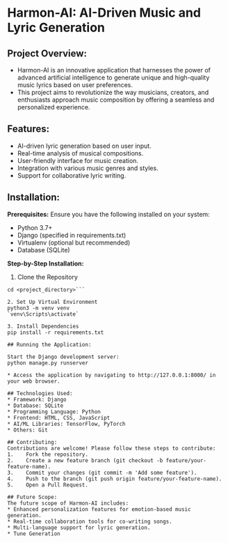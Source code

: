# Harmon-AI: AI-Driven Music and Lyric Generation

## Project Overview:
* Harmon-AI is an innovative application that harnesses the power of advanced artificial intelligence to generate unique and high-quality music lyrics based on user preferences.
* This project aims to revolutionize the way musicians, creators, and enthusiasts approach music composition by offering a seamless and personalized experience.

## Features:
* AI-driven lyric generation based on user input.
* Real-time analysis of musical compositions.
* User-friendly interface for music creation.
* Integration with various music genres and styles.
* Support for collaborative lyric writing.

## Installation:

**Prerequisites:**
Ensure you have the following installed on your system:
  * Python 3.7+
  * Django (specified in requirements.txt)
  *	Virtualenv (optional but recommended)
  *	Database (SQLite)

**Step-by-Step Installation:**

1. Clone the Repository
  ```git clone <repository_url>
  cd <project_directory>```

2. Set Up Virtual Environment
  python3 -m venv venv
  `venv\Scripts\activate`

3. Install Dependencies
  pip install -r requirements.txt

## Running the Application:

Start the Django development server:
  python manage.py runserver

* Access the application by navigating to http://127.0.0.1:8000/ in your web browser.

## Technologies Used:
  *	Framework: Django
  *	Database: SQLite
  *	Programming Language: Python
  *	Frontend: HTML, CSS, JavaScript
  *	AI/ML Libraries: TensorFlow, PyTorch
  *	Others: Git

## Contributing:
Contributions are welcome! Please follow these steps to contribute:
  1.	Fork the repository.
  2.	Create a new feature branch (git checkout -b feature/your-feature-name).
  3.	Commit your changes (git commit -m 'Add some feature').
  4.	Push to the branch (git push origin feature/your-feature-name).
  5.	Open a Pull Request.

## Future Scope:
The future scope of Harmon-AI includes:
  *	Enhanced personalization features for emotion-based music generation.
  *	Real-time collaboration tools for co-writing songs.
  *	Multi-language support for lyric generation.
  *	Tune Generation

